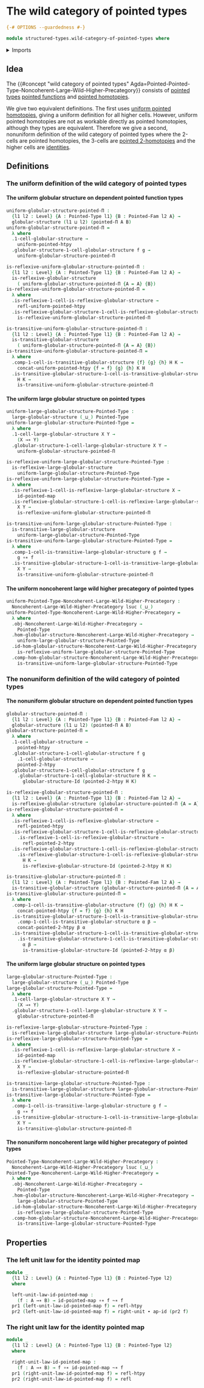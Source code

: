 # The wild category of pointed types

```agda
{-# OPTIONS --guardedness #-}

module structured-types.wild-category-of-pointed-types where
```

<details><summary>Imports</summary>

```agda
open import foundation.action-on-identifications-functions
open import foundation.dependent-pair-types
open import foundation.homotopies
open import foundation.identity-types
open import foundation.universe-levels
open import foundation.whiskering-identifications-concatenation

open import structured-types.globular-types
open import structured-types.large-globular-types
open import structured-types.large-reflexive-globular-types
open import structured-types.large-transitive-globular-types
open import structured-types.pointed-2-homotopies
open import structured-types.pointed-dependent-functions
open import structured-types.pointed-families-of-types
open import structured-types.pointed-homotopies
open import structured-types.pointed-maps
open import structured-types.pointed-types
open import structured-types.reflexive-globular-types
open import structured-types.transitive-globular-types
open import structured-types.uniform-pointed-homotopies

open import wild-category-theory.noncoherent-large-wild-higher-precategories
open import wild-category-theory.noncoherent-wild-higher-precategories
```

</details>

## Idea

The
{{#concept "wild category of pointed types" Agda=Pointed-Pointed-Type-Noncoherent-Large-Wild-Higher-Precategory}}
consists of [pointed types](structured-types.pointed-types.md)
[pointed functions](structured-types.pointed-functions.md) and
[pointed homotopies](structured-types.pointed-homotopies.md).

We give two equivalent definitions. The first uses
[uniform pointed homotopies](structured-types.uniform-pointed-homotopies.md),
giving a uniform definition for all higher cells. However, uniform pointed
homotopies are not as workable directly as pointed homotopies, although they
types are equivalent. Therefore we give a second, nonuniform definition of the
wild category of pointed types where the 2-cells are pointed homotopies, the
3-cells are [pointed 2-homotopies](structured-types.pointed-2-homotopies.md) and
the higher cells are [identities](foundation-core.identity-types.md).

## Definitions

### The uniform definition of the wild category of pointed types

#### The uniform globular structure on dependent pointed function types

```agda
uniform-globular-structure-pointed-Π :
  {l1 l2 : Level} {A : Pointed-Type l1} {B : Pointed-Fam l2 A} →
  globular-structure (l1 ⊔ l2) (pointed-Π A B)
uniform-globular-structure-pointed-Π =
  λ where
  .1-cell-globular-structure →
    uniform-pointed-htpy
  .globular-structure-1-cell-globular-structure f g →
    uniform-globular-structure-pointed-Π

is-reflexive-uniform-globular-structure-pointed-Π :
  {l1 l2 : Level} {A : Pointed-Type l1} {B : Pointed-Fam l2 A} →
  is-reflexive-globular-structure
    ( uniform-globular-structure-pointed-Π {A = A} {B})
is-reflexive-uniform-globular-structure-pointed-Π =
  λ where
  .is-reflexive-1-cell-is-reflexive-globular-structure →
    refl-uniform-pointed-htpy
  .is-reflexive-globular-structure-1-cell-is-reflexive-globular-structure f g →
    is-reflexive-uniform-globular-structure-pointed-Π

is-transitive-uniform-globular-structure-pointed-Π :
  {l1 l2 : Level} {A : Pointed-Type l1} {B : Pointed-Fam l2 A} →
  is-transitive-globular-structure
    ( uniform-globular-structure-pointed-Π {A = A} {B})
is-transitive-uniform-globular-structure-pointed-Π =
  λ where
  .comp-1-cell-is-transitive-globular-structure {f} {g} {h} H K →
    concat-uniform-pointed-htpy {f = f} {g} {h} K H
  .is-transitive-globular-structure-1-cell-is-transitive-globular-structure
    H K →
    is-transitive-uniform-globular-structure-pointed-Π
```

#### The uniform large globular structure on pointed types

```agda
uniform-large-globular-structure-Pointed-Type :
  large-globular-structure (_⊔_) Pointed-Type
uniform-large-globular-structure-Pointed-Type =
  λ where
  .1-cell-large-globular-structure X Y →
    (X →∗ Y)
  .globular-structure-1-cell-large-globular-structure X Y →
    uniform-globular-structure-pointed-Π

is-reflexive-uniform-large-globular-structure-Pointed-Type :
  is-reflexive-large-globular-structure
    uniform-large-globular-structure-Pointed-Type
is-reflexive-uniform-large-globular-structure-Pointed-Type =
  λ where
  .is-reflexive-1-cell-is-reflexive-large-globular-structure X →
    id-pointed-map
  .is-reflexive-globular-structure-1-cell-is-reflexive-large-globular-structure
    X Y →
    is-reflexive-uniform-globular-structure-pointed-Π

is-transitive-uniform-large-globular-structure-Pointed-Type :
  is-transitive-large-globular-structure
    uniform-large-globular-structure-Pointed-Type
is-transitive-uniform-large-globular-structure-Pointed-Type =
  λ where
  .comp-1-cell-is-transitive-large-globular-structure g f →
    g ∘∗ f
  .is-transitive-globular-structure-1-cell-is-transitive-large-globular-structure
    X Y →
    is-transitive-uniform-globular-structure-pointed-Π
```

#### The uniform noncoherent large wild higher precategory of pointed types

```agda
uniform-Pointed-Type-Noncoherent-Large-Wild-Higher-Precategory :
  Noncoherent-Large-Wild-Higher-Precategory lsuc (_⊔_)
uniform-Pointed-Type-Noncoherent-Large-Wild-Higher-Precategory =
  λ where
  .obj-Noncoherent-Large-Wild-Higher-Precategory →
    Pointed-Type
  .hom-globular-structure-Noncoherent-Large-Wild-Higher-Precategory →
    uniform-large-globular-structure-Pointed-Type
  .id-hom-globular-structure-Noncoherent-Large-Wild-Higher-Precategory →
    is-reflexive-uniform-large-globular-structure-Pointed-Type
  .comp-hom-globular-structure-Noncoherent-Large-Wild-Higher-Precategory →
    is-transitive-uniform-large-globular-structure-Pointed-Type
```

### The nonuniform definition of the wild category of pointed types

#### The nonuniform globular structure on dependent pointed function types

```agda
globular-structure-pointed-Π :
  {l1 l2 : Level} {A : Pointed-Type l1} {B : Pointed-Fam l2 A} →
  globular-structure (l1 ⊔ l2) (pointed-Π A B)
globular-structure-pointed-Π =
  λ where
  .1-cell-globular-structure →
    pointed-htpy
  .globular-structure-1-cell-globular-structure f g
    .1-cell-globular-structure →
    pointed-2-htpy
  .globular-structure-1-cell-globular-structure f g
    .globular-structure-1-cell-globular-structure H K →
      globular-structure-Id (pointed-2-htpy H K)

is-reflexive-globular-structure-pointed-Π :
  {l1 l2 : Level} {A : Pointed-Type l1} {B : Pointed-Fam l2 A} →
  is-reflexive-globular-structure (globular-structure-pointed-Π {A = A} {B})
is-reflexive-globular-structure-pointed-Π =
  λ where
  .is-reflexive-1-cell-is-reflexive-globular-structure →
    refl-pointed-htpy
  .is-reflexive-globular-structure-1-cell-is-reflexive-globular-structure f g
    .is-reflexive-1-cell-is-reflexive-globular-structure →
      refl-pointed-2-htpy
  .is-reflexive-globular-structure-1-cell-is-reflexive-globular-structure f g
    .is-reflexive-globular-structure-1-cell-is-reflexive-globular-structure
      H K →
      is-reflexive-globular-structure-Id (pointed-2-htpy H K)

is-transitive-globular-structure-pointed-Π :
  {l1 l2 : Level} {A : Pointed-Type l1} {B : Pointed-Fam l2 A} →
  is-transitive-globular-structure (globular-structure-pointed-Π {A = A} {B})
is-transitive-globular-structure-pointed-Π =
  λ where
  .comp-1-cell-is-transitive-globular-structure {f} {g} {h} H K →
    concat-pointed-htpy {f = f} {g} {h} K H
  .is-transitive-globular-structure-1-cell-is-transitive-globular-structure H K
    .comp-1-cell-is-transitive-globular-structure α β →
    concat-pointed-2-htpy β α
  .is-transitive-globular-structure-1-cell-is-transitive-globular-structure H K
    .is-transitive-globular-structure-1-cell-is-transitive-globular-structure
      α β →
      is-transitive-globular-structure-Id (pointed-2-htpy α β)
```

#### The uniform large globular structure on pointed types

```agda
large-globular-structure-Pointed-Type :
  large-globular-structure (_⊔_) Pointed-Type
large-globular-structure-Pointed-Type =
  λ where
  .1-cell-large-globular-structure X Y →
    (X →∗ Y)
  .globular-structure-1-cell-large-globular-structure X Y →
    globular-structure-pointed-Π

is-reflexive-large-globular-structure-Pointed-Type :
  is-reflexive-large-globular-structure large-globular-structure-Pointed-Type
is-reflexive-large-globular-structure-Pointed-Type =
  λ where
  .is-reflexive-1-cell-is-reflexive-large-globular-structure X →
    id-pointed-map
  .is-reflexive-globular-structure-1-cell-is-reflexive-large-globular-structure
    X Y →
    is-reflexive-globular-structure-pointed-Π

is-transitive-large-globular-structure-Pointed-Type :
  is-transitive-large-globular-structure large-globular-structure-Pointed-Type
is-transitive-large-globular-structure-Pointed-Type =
  λ where
  .comp-1-cell-is-transitive-large-globular-structure g f →
    g ∘∗ f
  .is-transitive-globular-structure-1-cell-is-transitive-large-globular-structure
    X Y →
    is-transitive-globular-structure-pointed-Π
```

#### The nonuniform noncoherent large wild higher precategory of pointed types

```agda
Pointed-Type-Noncoherent-Large-Wild-Higher-Precategory :
  Noncoherent-Large-Wild-Higher-Precategory lsuc (_⊔_)
Pointed-Type-Noncoherent-Large-Wild-Higher-Precategory =
  λ where
  .obj-Noncoherent-Large-Wild-Higher-Precategory →
    Pointed-Type
  .hom-globular-structure-Noncoherent-Large-Wild-Higher-Precategory →
    large-globular-structure-Pointed-Type
  .id-hom-globular-structure-Noncoherent-Large-Wild-Higher-Precategory →
    is-reflexive-large-globular-structure-Pointed-Type
  .comp-hom-globular-structure-Noncoherent-Large-Wild-Higher-Precategory →
    is-transitive-large-globular-structure-Pointed-Type
```

## Properties

### The left unit law for the identity pointed map

```agda
module _
  {l1 l2 : Level} {A : Pointed-Type l1} {B : Pointed-Type l2}
  where

  left-unit-law-id-pointed-map :
    (f : A →∗ B) → id-pointed-map ∘∗ f ~∗ f
  pr1 (left-unit-law-id-pointed-map f) = refl-htpy
  pr2 (left-unit-law-id-pointed-map f) = right-unit ∙ ap-id (pr2 f)
```

### The right unit law for the identity pointed map

```agda
module _
  {l1 l2 : Level} {A : Pointed-Type l1} {B : Pointed-Type l2}
  where

  right-unit-law-id-pointed-map :
    (f : A →∗ B) → f ∘∗ id-pointed-map ~∗ f
  pr1 (right-unit-law-id-pointed-map f) = refl-htpy
  pr2 (right-unit-law-id-pointed-map f) = refl
```
